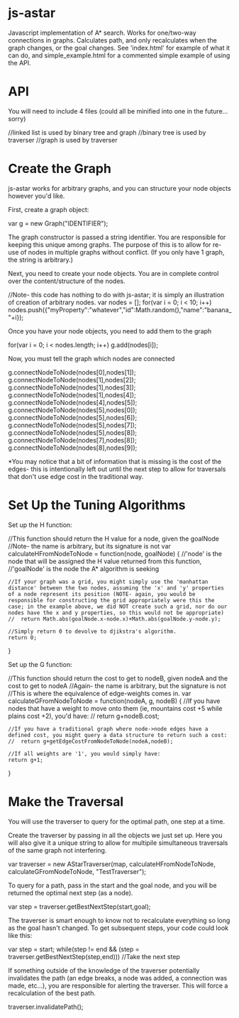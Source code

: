 js-astar
========

Javascript implementation of A* search. Works for one/two-way connections in graphs. Calculates path, and only recalculates when the graph changes, or the goal changes. See 'index.html' for example of what it can do, and simple_example.html for a commented simple example of using the API.

API
========

You will need to include 4 files (could all be minified into one in the future... sorry)

  <script type='text/javascript' src='linkedlist.js'></script> //linked list is used by binary tree and graph
  <script type='text/javascript' src='binarytree.js'></script> //binary tree is used by traverser
  <script type='text/javascript' src='graph.js'></script> //graph is used by traverser
  <script type='text/javascript' src='traverser.js'></script>

Create the Graph
========

js-astar works for arbitrary graphs, and you can structure your node objects however you'd like.

First, create a graph object:

  var g = new Graph("IDENTIFIER");

The graph constructor is passed a string identifier. You are responsible for keeping this unique among graphs. The purpose of this is to allow for re-use of nodes in multiple graphs without conflict. (If you only have 1 graph, the string is arbitrary.)

Next, you need to create your node objects. You are in complete control over the content/structure of the nodes.

  //Note- this code has nothing to do with js-astar; it is simply an illustration of creation of arbitrary nodes.
  var nodes = [];
  for(var i = 0; i < 10; i++)
    nodes.push({"myProperty":"whatever","id":Math.random(),"name":"banana_"+i});

Once you have your node objects, you need to add them to the graph

  for(var i = 0; i < nodes.length; i++)
    g.add(nodes[i]);

Now, you must tell the graph which nodes are connected

  g.connectNodeToNode(nodes[0],nodes[1]);
  g.connectNodeToNode(nodes[1],nodes[2]);
  g.connectNodeToNode(nodes[1],nodes[3]);
  g.connectNodeToNode(nodes[1],nodes[4]);
  g.connectNodeToNode(nodes[4],nodes[5]);
  g.connectNodeToNode(nodes[5],nodes[0]);
  g.connectNodeToNode(nodes[5],nodes[6]);
  g.connectNodeToNode(nodes[5],nodes[7]);
  g.connectNodeToNode(nodes[5],nodes[8]);
  g.connectNodeToNode(nodes[7],nodes[8]);
  g.connectNodeToNode(nodes[8],nodes[9]);

*You may notice that a bit of information that is missing is the cost of the edges- this is intentionally left out until the next step to allow for traversals that don't use edge cost in the traditional way.

Set Up the Tuning Algorithms
========

Set up the H function:

  //This function should return the H value for a node, given the goalNode
  //Note- the name is arbitrary, but its signature is not
  var calculateHFromNodeToNode = function(node, goalNode)
  {
    //'node' is the node that will be assigned the H value returned from this function,
    //'goalNode' is the node the A* algorithm is seeking

    //If your graph was a grid, you might simply use the 'manhattan distance' between the two nodes, assuming the 'x' and 'y' properties of a node represent its position (NOTE- again, you would be responsible for constructing the grid appropriately were this the case; in the example above, we did NOT create such a grid, nor do our nodes have the x and y properties, so this would not be appropriate)
    //  return Math.abs(goalNode.x-node.x)+Math.abs(goalNode.y-node.y);

    //Simply return 0 to devolve to djikstra's algorithm.
    return 0;
  }

Set up the G function:

  //This function should return the cost to get to nodeB, given nodeA and the cost to get to nodeA
  //Again- the name is arbitrary, but the signature is not
  //This is where the equivalence of edge-weights comes in.
  var calculateGFromNodeToNode = function(nodeA, g, nodeB)
  {
    //If you have nodes that have a weight to move onto them (ie, mountains cost +5 while plains cost +2), you'd have:
    //  return g+nodeB.cost;

    //If you have a traditional graph where node->node edges have a defined cost, you might query a data structure to return such a cost:
    //  return g+getEdgeCostFromNodeToNode(nodeA,nodeB);

    //If all weights are '1', you would simply have:
    return g+1;
  }

Make the Traversal
========

You will use the traverser to query for the optimal path, one step at a time. 

Create the traverser by passing in all the objects we just set up. Here you will also give it a unique string to allow for multipile simultaneous traversals of the same graph not interfering.

  var traverser = new AStarTraverser(map, calculateHFromNodeToNode, calculateGFromNodeToNode, "TestTraverser");

To query for a path, pass in the start and the goal node, and you will be returned the optimal next step (as a node). 

  var step = traverser.getBestNextStep(start,goal);

The traverser is smart enough to know not to recalculate everything so long as the goal hasn't changed. To get subsequent steps, your code could look like this:

  var step = start;
  while(step != end && (step = traverser.getBestNextStep(step,end)))
    //Take the next step

If something outside of the knowledge of the traverser potentially invalidates the path (an edge breaks, a node was added, a connection was made, etc...), you are responsible for alerting the traverser. This will force a recalculation of the best path.

  traverser.invalidatePath();


